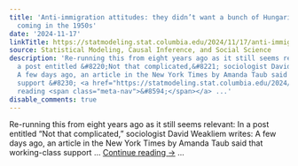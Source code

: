 ```yaml
---
title: 'Anti-immigration attitudes: they didn’t want a bunch of Hungarian refugees
  coming in the 1950s'
date: '2024-11-17'
linkTitle: https://statmodeling.stat.columbia.edu/2024/11/17/anti-immigration-attitudes-they-didnt-want-a-bunch-of-hungarian-refugees-coming-in-the-1950s/
source: Statistical Modeling, Causal Inference, and Social Science
description: 'Re-running this from eight years ago as it still seems relevant: In
  a post entitled &#8220;Not that complicated,&#8221; sociologist David Weakliem writes:
  A few days ago, an article in the New York Times by Amanda Taub said that working-class
  support &#8230; <a href="https://statmodeling.stat.columbia.edu/2024/11/17/anti-immigration-attitudes-they-didnt-want-a-bunch-of-hungarian-refugees-coming-in-the-1950s/">Continue
  reading <span class="meta-nav">&#8594;</span></a> ...'
disable_comments: true
---
```

Re-running this from eight years ago as it still seems relevant: In a post entitled &#8220;Not that complicated,&#8221; sociologist David Weakliem writes: A few days ago, an article in the New York Times by Amanda Taub said that working-class support &#8230; <a href="https://statmodeling.stat.columbia.edu/2024/11/17/anti-immigration-attitudes-they-didnt-want-a-bunch-of-hungarian-refugees-coming-in-the-1950s/">Continue reading <span class="meta-nav">&#8594;</span></a> ...